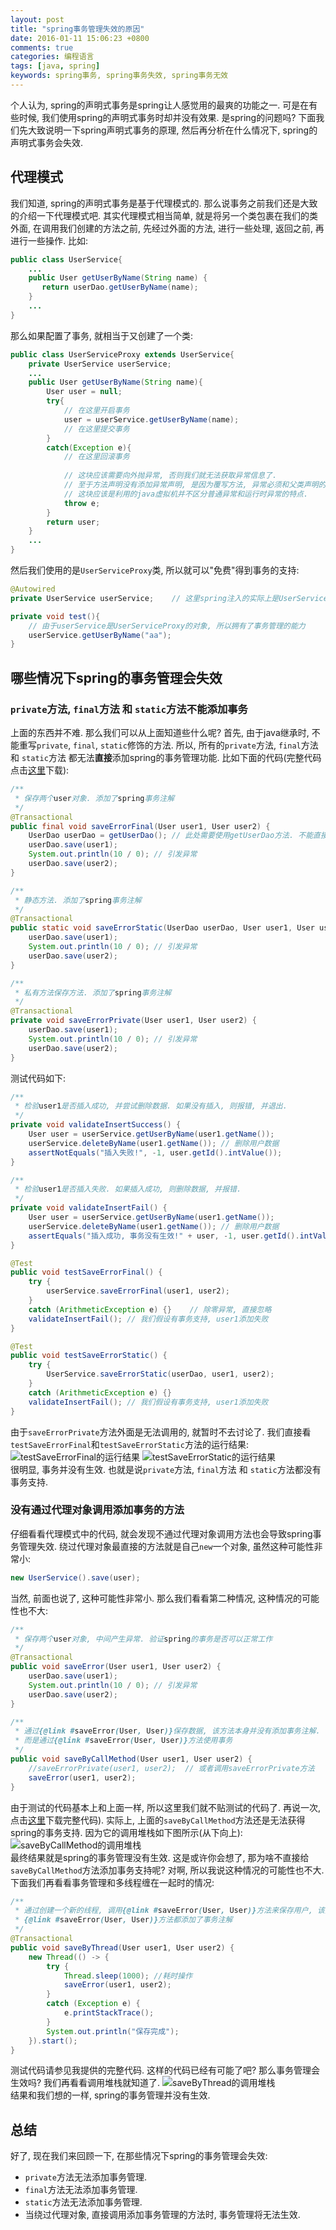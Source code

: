 ```yaml
---
layout: post
title: "spring事务管理失效的原因"
date: 2016-01-11 15:06:23 +0800
comments: true
categories: 编程语言
tags: [java, spring]
keywords: spring事务, spring事务失效, spring事务无效
---
```


个人认为, spring的声明式事务是spring让人感觉用的最爽的功能之一. 
可是在有些时候, 我们使用spring的声明式事务时却并没有效果.
是spring的问题吗? 下面我们先大致说明一下spring声明式事务的原理, 然后再分析在什么情况下, spring的声明式事务会失效.
<!--more-->

## 代理模式
我们知道, spring的声明式事务是基于代理模式的. 那么说事务之前我们还是大致的介绍一下代理模式吧. 
其实代理模式相当简单, 就是将另一个类包裹在我们的类外面, 在调用我们创建的方法之前, 
先经过外面的方法, 进行一些处理, 返回之前, 再进行一些操作.
比如:
```java
public class UserService{
    ...
    public User getUserByName(String name) {
       return userDao.getUserByName(name);
    }
    ...
}
```
那么如果配置了事务, 就相当于又创建了一个类:
```java
public class UserServiceProxy extends UserService{
    private UserService userService;
    ...
    public User getUserByName(String name){
        User user = null;
        try{
            // 在这里开启事务
            user = userService.getUserByName(name);
            // 在这里提交事务
        }
        catch(Exception e){
            // 在这里回滚事务
            
            // 这块应该需要向外抛异常, 否则我们就无法获取异常信息了. 
            // 至于方法声明没有添加异常声明, 是因为覆写方法, 异常必须和父类声明的异常"兼容". 
            // 这块应该是利用的java虚拟机并不区分普通异常和运行时异常的特点.
            throw e;
        }
        return user;
    }
    ...
}
```
然后我们使用的是`UserServiceProxy`类, 所以就可以"免费"得到事务的支持:
```java
@Autowired
private UserService userService;    // 这里spring注入的实际上是UserServiceProxy的对象

private void test(){
    // 由于userService是UserServiceProxy的对象, 所以拥有了事务管理的能力
    userService.getUserByName("aa");
}
```

## 哪些情况下spring的事务管理会失效
### `private`方法, `final`方法 和 `static`方法不能添加事务
上面的东西并不难. 那么我们可以从上面知道些什么呢?
首先, 由于java继承时, 不能重写`private`, `final`, `static`修饰的方法. 所以, 所有的`private`方法, `final`方法 和 `static`方法
都无法**直接**添加spring的事务管理功能. 比如下面的代码(完整代码点击[这里][down-code]下载):
```java
/**
 * 保存两个user对象. 添加了spring事务注解
 */
@Transactional
public final void saveErrorFinal(User user1, User user2) {
    UserDao userDao = getUserDao(); // 此处需要使用getUserDao方法. 不能直接使用userDao
    userDao.save(user1);
    System.out.println(10 / 0); // 引发异常
    userDao.save(user2);
}

/**
 * 静态方法. 添加了spring事务注解
 */
@Transactional
public static void saveErrorStatic(UserDao userDao, User user1, User user2) {
    userDao.save(user1);
    System.out.println(10 / 0); // 引发异常
    userDao.save(user2);
}

/**
 * 私有方法保存方法. 添加了spring事务注解
 */
@Transactional
private void saveErrorPrivate(User user1, User user2) {
    userDao.save(user1);
    System.out.println(10 / 0); // 引发异常
    userDao.save(user2);
}
```
测试代码如下:
```java
/**
 * 检验user1是否插入成功, 并尝试删除数据. 如果没有插入, 则报错, 并退出.
 */
private void validateInsertSuccess() {
    User user = userService.getUserByName(user1.getName());
    userService.deleteByName(user1.getName()); // 删除用户数据
    assertNotEquals("插入失败!", -1, user.getId().intValue());
}

/**
 * 检验user1是否插入失败. 如果插入成功, 则删除数据, 并报错.
 */
private void validateInsertFail() {
    User user = userService.getUserByName(user1.getName());
    userService.deleteByName(user1.getName()); // 删除用户数据
    assertEquals("插入成功, 事务没有生效!" + user, -1, user.getId().intValue());
}

@Test
public void testSaveErrorFinal() {
    try {
        userService.saveErrorFinal(user1, user2);
    }
    catch (ArithmeticException e) {}    // 除零异常, 直接忽略
    validateInsertFail(); // 我们假设有事务支持, user1添加失败
}

@Test
public void testSaveErrorStatic() {
    try {
        UserService.saveErrorStatic(userDao, user1, user2);
    }
    catch (ArithmeticException e) {}
    validateInsertFail(); // 我们假设有事务支持, user1添加失败
}
```
由于`saveErrorPrivate`方法外面是无法调用的, 就暂时不去讨论了. 
我们直接看`testSaveErrorFinal`和`testSaveErrorStatic`方法的运行结果:<br/>
![testSaveErrorFinal的运行结果](/images/2016/01/spring-transaction-testSaveErrorFinal.png)
![testSaveErrorStatic的运行结果](/images/2016/01/spring-transaction-testSaveErrorStatic.png)<br/>
很明显, 事务并没有生效. 也就是说`private`方法, `final`方法 和 `static`方法都没有事务支持.

### 没有通过代理对象调用添加事务的方法
仔细看看代理模式中的代码, 就会发现不通过代理对象调用方法也会导致spring事务管理失效.
绕过代理对象最直接的方法就是自己`new`一个对象, 虽然这种可能性非常小:
```java
new UserService().save(user);
```
当然, 前面也说了, 这种可能性非常小. 那么我们看看第二种情况, 这种情况的可能性也不大:
```java
/**
 * 保存两个user对象, 中间产生异常. 验证spring的事务是否可以正常工作
 */
@Transactional
public void saveError(User user1, User user2) {
    userDao.save(user1);
    System.out.println(10 / 0); // 引发异常
    userDao.save(user2);
}

/**
 * 通过{@link #saveError(User, User)}保存数据, 该方法本身并没有添加事务注解. 
 * 而是通过{@link #saveError(User, User)}方法使用事务
 */
public void saveByCallMethod(User user1, User user2) {
    //saveErrorPrivate(user1, user2);  // 或者调用saveErrorPrivate方法
    saveError(user1, user2);
}
```
由于测试的代码基本上和上面一样, 所以这里我们就不贴测试的代码了. 再说一次, 点击[这里][down-code]下载完整代码).
实际上, 上面的`saveByCallMethod`方法还是无法获得spring的事务支持. 因为它的调用堆栈如下图所示(从下向上):</br>
![saveByCallMethod的调用堆栈](/images/2016/01/spring-transaction-saveByCallMethod-stack.png)<br/>
最终结果就是spring的事务管理没有生效. 这是或许你会想了, 那为啥不直接给`saveByCallMethod`方法添加事务支持呢? 对啊, 所以我说这种情况的可能性也不大.
下面我们再看看事务管理和多线程缠在一起时的情况:
```java
/**
 * 通过创建一个新的线程, 调用{@link #saveError(User, User)}方法来保存用户, 该方法和
 * {@link #saveError(User, User)}方法都添加了事务注解
 */
@Transactional
public void saveByThread(User user1, User user2) {
    new Thread(() -> {
        try {
            Thread.sleep(1000); //耗时操作
            saveError(user1, user2);
        }
        catch (Exception e) {
            e.printStackTrace();
        }
        System.out.println("保存完成");
    }).start();
}
```
测试代码请参见我提供的完整代码.
这样的代码已经有可能了吧? 那么事务管理会生效吗? 我们再看看调用堆栈就知道了.
![saveByThread的调用堆栈](/images/2016/01/spring-transaction-saveByThread-stack.png)<br/>
结果和我们想的一样, spring的事务管理并没有生效.

## 总结
好了, 现在我们来回顾一下, 在那些情况下spring的事务管理会失效:

- `private`方法无法添加事务管理.
- `final`方法无法添加事务管理.
- `static`方法无法添加事务管理.
- 当绕过代理对象, 直接调用添加事务管理的方法时, 事务管理将无法生效.

[down-code]: /downloads/code/2016/01/spring-transaction.zip

